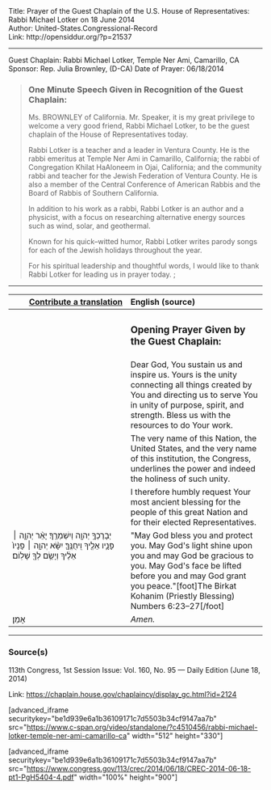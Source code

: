 <html>
<head></head>
<body>
Title: Prayer of the Guest Chaplain of the U.S. House of Representatives: Rabbi Michael Lotker on 18 June 2014<br />
Author: United-States.Congressional-Record<br />
Link: http://opensiddur.org/?p=21537
<p />
<hr />

Guest Chaplain: Rabbi Michael Lotker, Temple Ner Ami, Camarillo, CA
Sponsor: Rep. Julia Brownley, (D-CA)
Date of Prayer: 06/18/2014

<blockquote>
<h3>One Minute Speech Given in Recognition of the Guest Chaplain:</h3>
Ms. BROWNLEY of California. Mr. Speaker, it is my great privilege to welcome a very good friend, Rabbi Michael Lotker, to be the guest chaplain of the House of Representatives today.

Rabbi Lotker is a teacher and a leader in Ventura County. He is the rabbi emeritus at Temple Ner Ami in Camarillo, California; the rabbi of Congregation Khilat HaAloneem in Ojai, California; and the community rabbi and teacher for the Jewish Federation of Ventura County. He is also a member of the Central Conference of American Rabbis and the Board of Rabbis of Southern California.

In addition to his work as a rabbi, Rabbi Lotker is an author and a physicist, with a focus on researching alternative energy sources such as wind, solar, and geothermal.

Known for his quick–witted humor, Rabbi Lotker writes parody songs for each of the Jewish holidays throughout the year.

For his spiritual leadership and thoughtful words, I would like to thank Rabbi Lotker for leading us in prayer today. ;
</blockquote>

<hr />

<table style="margin-left: auto;margin-right: auto;" class="draggable">
<thead><tr><th id="x" style="text-align: right;"><a href="/contributing/upload/">Contribute a translation</a></th><th style="text-align: left;">English (source)</th></tr></thead>
<tbody>
<tr><td style="vertical-align:top;" width="46%">
<div class="liturgy"><span lang="he">

</span></div></td>
 
<td style="vertical-align:top;" width="53%">
<div class="english">
<h3>Opening Prayer Given by the Guest Chaplain:</h3>
</div></td></tr>


<tr><td style="vertical-align:top;" width="46%">
<div class="liturgy"><span lang="he">

</span></div></td>
 
<td style="vertical-align:top;" width="53%">
<div class="english">
Dear God, 
You sustain us and inspire us. 
Yours is the unity 
connecting all things 
created by You 
and directing us 
to serve You 
in unity of purpose, 
spirit, 
and strength. 
Bless us with the resources 
to do Your work.
</div></td></tr>


<tr><td style="vertical-align:top;" width="46%">
<div class="liturgy"><span lang="he">

</span></div></td>
 
<td style="vertical-align:top;" width="53%">
<div class="english">
The very name of this Nation, 
the United States, 
and the very name of this institution, 
the Congress, 
underlines the power 
and indeed the holiness 
of such unity.
</div></td></tr>


<tr><td style="vertical-align:top;" width="46%">
<div class="liturgy"><span lang="he">

</span></div></td>
 
<td style="vertical-align:top;" width="53%">
<div class="english">
I therefore humbly request 
Your most ancient blessing 
for the people of this great Nation 
and for their elected Representatives.
</div></td></tr>


<tr><td style="vertical-align:top;" width="46%">
<div class="liturgy"><span lang="he">
יְבָרֶכְךָ֥ יְהוָ֖ה 
וְיִשְׁמְרֶֽךָ׃
יָאֵ֨ר יְהוָ֧ה ׀ פָּנָ֛יו אֵלֶ֖יךָ 
וִֽיחֻנֶּֽךָּ׃ 
יִשָּׂ֨א יְהוָ֤ה ׀ פָּנָיו֙ אֵלֶ֔יךָ 
וְיָשֵׂ֥ם לְךָ֖ שָׁלֽוֹם׃
</span></div></td>
 
<td style="vertical-align:top;" width="53%">
<div class="english">
"May God bless you 
and protect you. 
May God's light shine upon you
and may God be gracious to you. 
May God's face be lifted before you 
and may God grant you peace."[foot]The Birkat Kohanim (Priestly Blessing) Numbers 6:23–27[/foot]
</div></td></tr>


<tr><td style="vertical-align:top;" width="46%">
<div class="liturgy"><span lang="he">
אָמֵן׃
</span></div></td>
 
<td style="vertical-align:top;" width="53%">
<div class="english">
<em>Amen.</em>
</div></td></tr>
</tbody></table>

<hr />

<h3>Source(s)</h3>

113th Congress, 1st Session
Issue: Vol. 160, No. 95 — Daily Edition (June 18, 2014)

Link: <a href="https://chaplain.house.gov/chaplaincy/display_gc.html?id=2124">https://chaplain.house.gov/chaplaincy/display_gc.html?id=2124</a>

[advanced_iframe securitykey="be1d939e6a1b36109171c7d5503b34cf9147aa7b" src="https://www.c-span.org/video/standalone/?c4510456/rabbi-michael-lotker-temple-ner-ami-camarillo-ca" width="512" height="330"]

[advanced_iframe securitykey="be1d939e6a1b36109171c7d5503b34cf9147aa7b" src="https://www.congress.gov/113/crec/2014/06/18/CREC-2014-06-18-pt1-PgH5404-4.pdf" width="100%" height="900"]
</body>
</html>